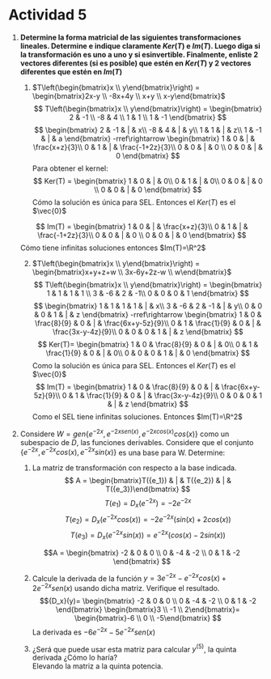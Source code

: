 Actividad 5
=======
1. **Determine la forma matricial de las siguientes transformaciones lineales. Determine e indique claramente $Ker(T)$ e $Im(T)$. Luego diga si la transformación es uno a uno y si esinvertible. Finalmente, enliste 2 vectores diferentes (si es posible) que estén en $Ker(T)$ y 2 vectores diferentes que estén en $Im(T)$**
    1. $T\left(\begin{bmatrix}x \\ y\end{bmatrix}\right) = \begin{bmatrix}2x-y \\ -8x+4y \\ x+y \\ x-y\end{bmatrix}$
    $$
    T\left(\begin{bmatrix}x \\ y\end{bmatrix}\right) = 
    \begin{bmatrix}
    2 & -1 \\
    -8 & 4 \\
    1 & 1 \\
    1 & -1 
    \end{bmatrix}
    $$
    $$
    \begin{bmatrix}
    2 & -1 & | & x\\
    -8 & 4 & | & y\\
    1 & 1  & | & z\\
    1 & -1 & | & a
    \end{bmatrix}
    -rref\rightarrow
    \begin{bmatrix}
    1 & 0  & | & \frac{x+z}{3}\\
    0 & 1 & | & \frac{-1+2z}{3}\\
    0 & 0 & | & 0 \\
    0 & 0 & | & 0 
    \end{bmatrix}
    $$
    Para obtener el kernel:
    $$
    Ker(T) = 
    \begin{bmatrix}
    1 & 0  & | & 0\\
    0 & 1 & | & 0\\
    0 & 0 & | & 0 \\
    0 & 0 & | & 0 
    \end{bmatrix}
    $$
    Cómo la solución es única para SEL. Entonces el $Ker(T)$ es el $\vec{0}$

    $$
    Im(T) =
    \begin{bmatrix}
    1 & 0  & | & \frac{x+z}{3}\\
    0 & 1 & | & \frac{-1+2z}{3}\\
    0 & 0 & | & 0 \\
    0 & 0 & | & 0 
    \end{bmatrix}
    $$
    Cómo tiene infinitas soluciones entonces $Im(T)=\R^2$

    2. $T\left(\begin{bmatrix}x \\ y\end{bmatrix}\right) = \begin{bmatrix}x+y+z+w \\ 3x-6y+2z-w \\ w\end{bmatrix}$
    $$
    T\left(\begin{bmatrix}x \\ y\end{bmatrix}\right) = 
    \begin{bmatrix}
    1 & 1 & 1 & 1 \\
    3 & -6 & 2 & -1\\
    0 & 0 & 0 & 1 
    \end{bmatrix}
    $$
    $$
    \begin{bmatrix}
    1 & 1 & 1 & 1 & | & x\\
    3 & -6 & 2 & -1 & | & y\\
    0 & 0 & 0 & 1 & | & z
    \end{bmatrix}
    -rref\rightarrow
    \begin{bmatrix}
    1 & 0 & \frac{8}{9} & 0 & | & \frac{6x+y-5z}{9}\\
    0 & 1 & \frac{1}{9} & 0 & | & \frac{3x-y-4z}{9}\\
    0 & 0 & 0 & 1 & | & z
    \end{bmatrix}
    $$
    $$
    Ker(T)=
    \begin{bmatrix}
    1 & 0 & \frac{8}{9} & 0 & | & 0\\
    0 & 1 & \frac{1}{9} & 0 & | & 0\\
    0 & 0 & 0 & 1 & | & 0
    \end{bmatrix}
    $$
    Como la solución es única para SEL. Entonces el $Ker(T)$ es el $\vec{0}$
    $$
    Im(T) = 
    \begin{bmatrix}
    1 & 0 & \frac{8}{9} & 0 & | & \frac{6x+y-5z}{9}\\
    0 & 1 & \frac{1}{9} & 0 & | & \frac{3x-y-4z}{9}\\
    0 & 0 & 0 & 1 & | & z
    \end{bmatrix}
    $$
    Como el SEL tiene infinitas soluciones. Entonces $Im(T)=\R^2$

2. Considere $W = gen\left\{e^{-2x}, e^{-2xsen(x)}, e^{-2xcos(x)}cos(x)\right\}$ como un subespacio de $D$, las funciones derivables. Considere que el conjunto $\left\{e^{-2x}, e^{-2x}cos(x), e^{-2x}sin(x)\right\}$ es una base para W. Determine:
    1. La matriz de transformación con respecto  a la base indicada.
    $$ A = \begin{bmatrix}T({e_1}) & | &  T({e_2}) & | & T({e_3})\end{bmatrix} $$
    $$T({e_1}) = {D_x}(e^{-2x})= -2e^{-2x}$$
    $$T({e_2}) = {D_x}(e^{-2x}cos(x))= -2e^{-2x}(sin(x)+2cos(x))$$
    $$T({e_3}) = {D_x}(e^{-2x}sin(x)) = e^{-2x}(cos(x)-2sin(x))$$

    $$A =
    \begin{bmatrix}
    -2 & 0 & 0 \\
    0 & -4 & -2 \\
    0 & 1 & -2
    \end{bmatrix}
    $$

    2. Calcule la derivada de la función $y=3e^{-2x}-e^{-2x}cos(x)+2e^{-2x}sen(x)$ usando dicha matriz. Verifique el resultado.
    $${D_x}(y)=
    \begin{bmatrix}
    -2 & 0 & 0 \\
    0 & -4 & -2 \\
    0 & 1 & -2
    \end{bmatrix}
    \begin{bmatrix}3 \\ -1 \\ 2\end{bmatrix}=
    \begin{bmatrix}-6 \\ 0 \\ -5\end{bmatrix}
    $$
    La derivada es $-6e^{-2x}-5e^{-2x}sen(x)$

    3. ¿Será que puede usar esta matriz para calcular $y^{(5)}$, la quinta derivada ¿Cómo lo haría?  
    Elevando la matriz a la quinta potencia.
